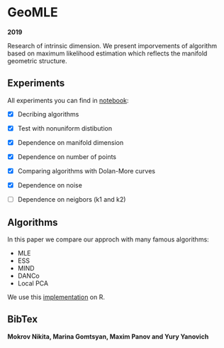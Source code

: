 # GeoMLE

**2019**

Research of intrinsic dimension. We present imporvements of algorithm based on maximum likelihood estimation which reflects the manifold geometric structure. 

## Experiments

All experiments you can find in [notebook](paper/FinalNtb.ipynb):

- [x] Decribing algorithms
- [x] Test with nonuniform distibution
- [x] Dependence on manifold dimension
- [x] Dependence on number of points
- [x] Comparing algorithms with Dolan-More curves
- [x] Dependence on noise
- [ ] Dependence on neigbors (k1 and k2)


## Algorithms

In this paper we compare our approch with many famous algorithms:
* MLE
* ESS
* MIND
* DANCo
* Local PCA

We use this [implementation](https://cran.r-project.org/web/packages/intrinsicDimension/index.html) on R.

## BibTex

**Mokrov Nikita, Marina Gomtsyan, Maxim Panov and Yury Yanovich**


